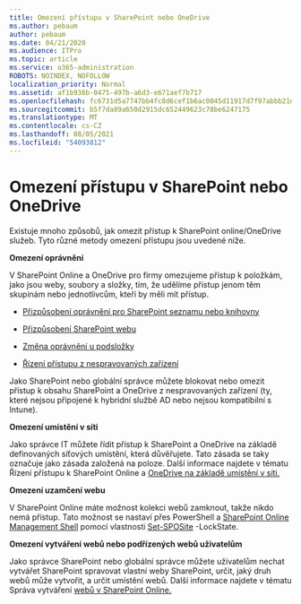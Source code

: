 ```yaml
---
title: Omezení přístupu v SharePoint nebo OneDrive
ms.author: pebaum
author: pebaum
ms.date: 04/21/2020
ms.audience: ITPro
ms.topic: article
ms.service: o365-administration
ROBOTS: NOINDEX, NOFOLLOW
localization_priority: Normal
ms.assetid: af1b936b-0475-497b-a6d3-e671aef7b717
ms.openlocfilehash: fc6731d5a7747bb4fc8d6cef1b6ac0045d11917d7f97abbb21eea9613b1b1aa2
ms.sourcegitcommit: b5f7da89a650d2915dc652449623c78be6247175
ms.translationtype: MT
ms.contentlocale: cs-CZ
ms.lasthandoff: 08/05/2021
ms.locfileid: "54093812"
---
```

# <a name="restrict-access-in-sharepoint-or-onedrive"></a>Omezení přístupu v SharePoint nebo OneDrive

Existuje mnoho způsobů, jak omezit přístup k SharePoint online/OneDrive služeb. Tyto různé metody omezení přístupu jsou uvedené níže. 

**Omezení oprávnění**

V SharePoint Online a OneDrive pro firmy omezujeme přístup k položkám, jako jsou weby, soubory a složky, tím, že udělíme přístup jenom těm skupinám nebo jednotlivcům, kteří by měli mít přístup.

- [Přizpůsobení oprávnění pro SharePoint seznamu nebo knihovny](https://support.office.com/article/Customize-permissions-for-a-SharePoint-list-or-library-02d770f3-59eb-4910-a608-5f84cc297782)

- [Přizpůsobení SharePoint webu](https://docs.microsoft.com/sharepoint/customize-sharepoint-site-permissions)

- [Změna oprávnění u podsložky](https://support.office.com/article/Change-the-permissions-on-a-subfolder-5427BD7C-F20A-4F75-8CF2-5359DD45A1A6)

- [Řízení přístupu z nespravovaných zařízení](https://docs.microsoft.com/sharepoint/control-access-from-unmanaged-devices)

Jako SharePoint nebo globální správce můžete blokovat nebo omezit přístup k obsahu SharePoint a OneDrive z nespravovaných zařízení (ty, které nejsou připojené k hybridní službě AD nebo nejsou kompatibilní s Intune).

**Omezení umístění v síti**

Jako správce IT můžete řídit přístup k SharePoint a OneDrive na základě definovaných síťových umístění, která důvěřujete. Tato zásada se taky označuje jako zásada založená na poloze. Další informace najdete v tématu Řízení přístupu k SharePoint Online a [OneDrive na základě umístění v síti.](https://docs.microsoft.com/sharepoint/control-access-based-on-network-location)

**Omezení uzamčení webu** 

V SharePoint Online máte možnost kolekci webů zamknout, takže nikdo nemá přístup. Tato možnost se nastaví přes PowerShell a [SharePoint Online Management Shell](https://docs.microsoft.com/powershell/sharepoint/sharepoint-online/connect-sharepoint-online?view=sharepoint-ps) pomocí vlastnosti [Set-SPOSite](https://docs.microsoft.com/powershell/module/sharepoint-online/set-sposite?view=sharepoint-ps) -LockState.

**Omezení vytváření webů nebo podřízených webů uživatelům**

Jako správce SharePoint nebo globální správce můžete uživatelům nechat vytvářet SharePoint spravovat vlastní weby SharePoint, určit, jaký druh webů může vytvořit, a určit umístění webů. Další informace najdete v tématu Správa vytváření [webů v SharePoint Online.](https://docs.microsoft.com/sharepoint/manage-site-creation)

